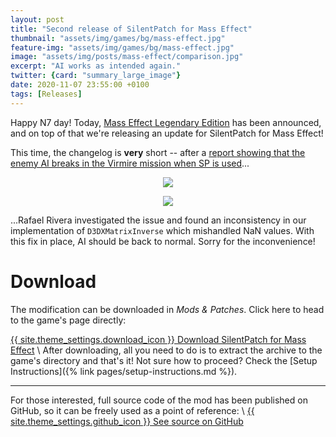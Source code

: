 ```yaml
---
layout: post
title: "Second release of SilentPatch for Mass Effect"
thumbnail: "assets/img/games/bg/mass-effect.jpg"
feature-img: "assets/img/games/bg/mass-effect.jpg"
image: "assets/img/posts/mass-effect/comparison.jpg"
excerpt: "AI works as intended again."
twitter: {card: "summary_large_image"}
date: 2020-11-07 23:55:00 +0100
tags: [Releases]
---
```


Happy N7 day! Today, [Mass Effect Legendary Edition](https://twitter.com/masseffect/status/1325106163722162177?s=20) has been announced, and on top of that
we're releasing an update for SilentPatch for Mass Effect!

This time, the changelog is **very** short -- after a [report showing that the enemy AI breaks in the Virmire mission when SP is used](https://github.com/CookiePLMonster/SilentPatchME/issues/4)...

<p align="center">
<img src="https://user-images.githubusercontent.com/475132/98448081-87e9b100-20de-11eb-9c1f-2bd8716179a1.gif">
</p>

<p align="center">
<img src="https://user-images.githubusercontent.com/475132/98448155-05152600-20df-11eb-9702-45b1d9b84fcb.gif">
</p>

...Rafael Rivera investigated the issue and found an inconsistency in our implementation of `D3DXMatrixInverse` which mishandled NaN values.
With this fix in place, AI should be back to normal. Sorry for the inconvenience!


# Download

The modification can be downloaded in *Mods & Patches*. Click here to head to the game's page directly:

<a href="{% link _games/mass-effect.md %}#silentpatch" class="button" role="button" target="_blank">{{ site.theme_settings.download_icon }} Download SilentPatch for Mass Effect</a> \\
After downloading, all you need to do is to extract the archive to the game's directory and that's it! Not sure how to proceed? Check the [Setup Instructions]({% link pages/setup-instructions.md %}).

***

For those interested,
full source code of the mod has been published on GitHub, so it can be freely used as a point of reference: \\
<a href="https://github.com/CookiePLMonster/SilentPatchME" class="button github" role="button" target="_blank">{{ site.theme_settings.github_icon }} See source on GitHub</a>
